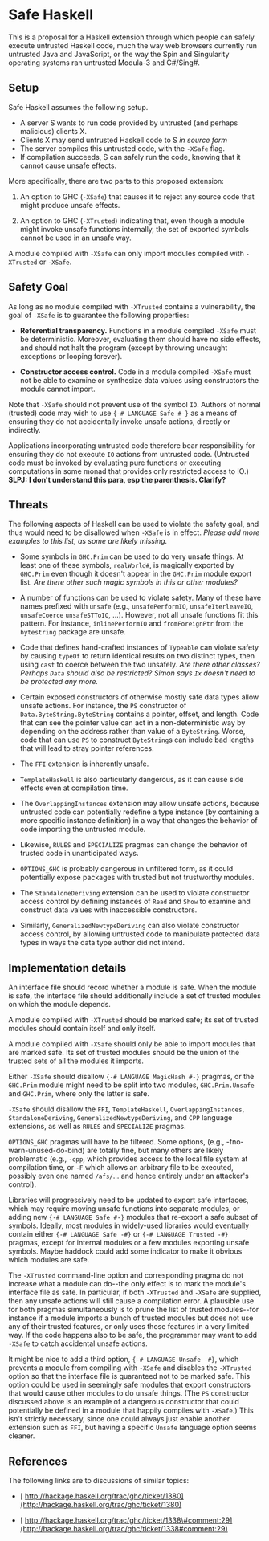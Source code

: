 # Safe Haskell



This is a proposal for a Haskell extension through which people can safely execute untrusted Haskell code, much the way web browsers currently run untrusted Java and JavaScript, or the way the Spin and Singularity operating systems ran untrusted Modula-3 and C\#/Sing\#. 


## Setup



Safe Haskell assumes the following setup.


- A server S wants to run code provided by untrusted (and perhaps malicious) clients X.
- Clients X may send untrusted Haskell code to S *in source form*
- The server compiles this untrusted code, with the `-XSafe` flag.
- If compilation succeeds, S can safely run the code, knowing that it cannot cause unsafe effects.


More specifically, there are two parts to this proposed extension:


1. An option to GHC (`-XSafe`) that causes it to reject any source code that might produce unsafe effects.

1. An option to GHC (`-XTrusted`) indicating that, even though a module might invoke unsafe functions internally, the set of exported symbols cannot be used in an unsafe way.


A module compiled with `-XSafe` can only import modules compiled with `-XTrusted` or `-XSafe`.


## Safety Goal



As long as no module compiled with `-XTrusted` contains a vulnerability, the goal of `-XSafe` is to guarantee the following properties:


- **Referential transparency.**  Functions in a module compiled `-XSafe` must be deterministic.  Moreover, evaluating them should have no side effects, and should not halt the program (except by throwing uncaught exceptions or looping forever).

- **Constructor access control.**  Code in a module compiled `-XSafe` must not be able to examine or synthesize data values using constructors the module cannot import.


Note that `-XSafe` should not prevent use of the symbol `IO`.  Authors of normal (trusted) code may wish to use ` {-# LANGUAGE Safe #-} ` as a means of ensuring they do not accidentally invoke unsafe actions, directly or indirectly.  



Applications incorporating untrusted code therefore bear responsibility for ensuring they do not execute `IO` actions from untrusted code.  (Untrusted code must be invoked by evaluating pure functions or executing computations in some monad that provides only restricted access to IO.) **SLPJ: I don't understand this para, esp the parenthesis.  Clarify?**


## Threats



The following aspects of Haskell can be used to violate the safety goal, and thus would need to be disallowed when `-XSafe` is in effect.  *Please add more examples to this list, as some are likely missing.*


- Some symbols in `GHC.Prim` can be used to do very unsafe things.  At least one of these symbols, `realWorld#`, is magically exported by `GHC.Prim` even though it doesn't appear in the `GHC.Prim` module export list.  *Are there other such magic symbols in this or other modules?*

- A number of functions can be used to violate safety.  Many of these have names prefixed with `unsafe` (e.g., `unsafePerformIO`, `unsafeIterleaveIO`, `unsafeCoerce` `unsafeSTToIO`, ...).  However, not all unsafe functions fit this pattern.  For instance, `inlinePerformIO` and `fromForeignPtr` from the `bytestring` package are unsafe.

- Code that defines hand-crafted instances of `Typeable` can violate safety by causing `typeOf` to return identical results on two distinct types, then using `cast` to coerce between the two unsafely.  *Are there other classes?  Perhaps `Data` should also be restricted?  Simon says `Ix` doesn't need to be protected any more.*

- Certain exposed constructors of otherwise mostly safe data types allow unsafe actions.  For instance, the `PS` constructor of `Data.ByteString.ByteString` contains a pointer, offset, and length.  Code that can see the pointer value can act in a non-deterministic way by depending on the address rather than value of a `ByteString`.  Worse, code that can use `PS` to construct `ByteString`s can include bad lengths that will lead to stray pointer references.

- The `FFI` extension is inherently unsafe.

- `TemplateHaskell` is also particularly dangerous, as it can cause side effects even at compilation time.

- The `OverlappingInstances` extension may allow unsafe actions, because untrusted code can potentially redefine a type instance (by containing a more specific instance definition) in a way that changes the behavior of code importing the untrusted module.

- Likewise, `RULES` and `SPECIALIZE` pragmas can change the behavior of trusted code in unanticipated ways.

- `OPTIONS_GHC` is probably dangerous in unfiltered form, as it could potentially expose packages with trusted but not trustworthy modules.

- The `StandaloneDeriving` extension can be used to violate constructor access control by defining instances of `Read` and `Show` to examine and construct data values with inaccessible constructors.

- Similarly, `GeneralizedNewtypeDeriving` can also violate constructor access control, by allowing untrusted code to manipulate protected data types in ways the data type author did not intend.

## Implementation details



An interface file should record whether a module is safe.  When the module is safe, the interface file should additionally include a set of trusted modules on which the module depends.



A module compiled with `-XTrusted` should be marked safe; its set of trusted modules should contain itself and only itself.



A module compiled with `-XSafe` should only be able to import modules that are marked safe.  Its set of trusted modules should be the union of the trusted sets of all the modules it imports.



Either `-XSafe` should disallow ` {-# LANGUAGE MagicHash #-} ` pragmas, or the `GHC.Prim` module might need to be split into two modules, `GHC.Prim.Unsafe` and `GHC.Prim`, where only the latter is safe.



`-XSafe` should disallow the `FFI`, `TemplateHaskell`, `OverlappingInstances`, `StandaloneDeriving`, `GeneralizedNewtypeDeriving`, and `CPP` language extensions, as well as `RULES` and `SPECIALIZE` pragmas.



`OPTIONS_GHC` pragmas will have to be filtered.  Some options, (e.g., -fno-warn-unused-do-bind) are totally fine, but many others are likely problematic (e.g., `-cpp`, which provides access to the local file system at compilation time, or `-F` which allows an arbitrary file to be executed, possibly even one named `/afs/`... and hence entirely under an attacker's control).



Libraries will progressively need to be updated to export safe interfaces, which may require moving unsafe functions into separate modules, or adding new ` {-# LANGUAGE Safe #-} ` modules that re-export a safe subset of symbols.  Ideally, most modules in widely-used libraries would eventually contain either ` {-# LANGUAGE Safe -#} ` or ` {-# LANGUAGE Trusted -#} ` pragmas, except for internal modules or a few modules exporting unsafe symbols.  Maybe haddock could add some indicator to make it obvious which modules are safe.



The `-XTrusted` command-line option and corresponding pragma do not increase what a module can do--the only effect is to mark the module's interface file as safe.  In particular, if both `-XTrusted` and `-XSafe` are supplied, then any unsafe actions will still cause a compilation error.  A plausible use for both pragmas simultaneously is to prune the list of trusted modules--for instance if a module imports a bunch of trusted modules but does not use any of their trusted features, or only uses those features in a very limited way.  If the code happens also to be safe, the programmer may want to add `-XSafe` to catch accidental unsafe actions.



It might be nice to add a third option, ` {-# LANGUAGE Unsafe -#} `, which prevents a module from compiling with `-XSafe` and disables the `-XTrusted` option so that the interface file is guaranteed not to be marked safe.  This option could be used in seemingly safe modules that export constructors that would cause other modules to do unsafe things.  (The `PS` constructor discussed above is an example of a dangerous constructor that could potentially be defined in a module that happily compiles with `-XSafe`.)  This isn't strictly necessary, since one could always just enable another extension such as `FFI`, but having a specific `Unsafe` language option seems cleaner.


## References



The following links are to discussions of similar topics:


- [
  http://hackage.haskell.org/trac/ghc/ticket/1380](http://hackage.haskell.org/trac/ghc/ticket/1380)

- [
  http://hackage.haskell.org/trac/ghc/ticket/1338\#comment:29](http://hackage.haskell.org/trac/ghc/ticket/1338#comment:29)
